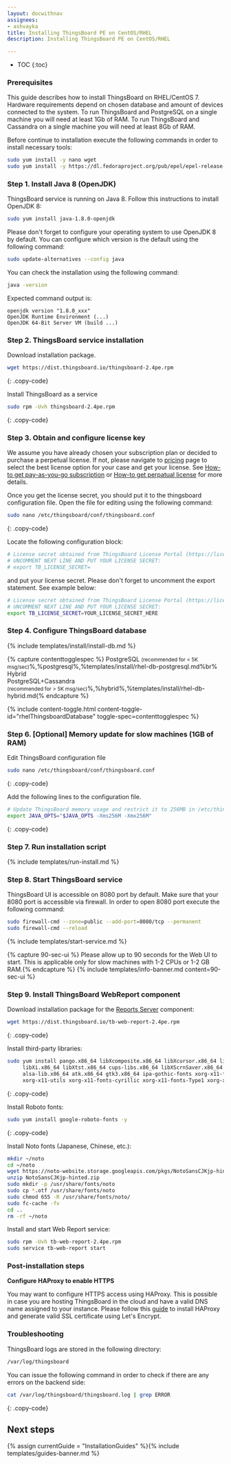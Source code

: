 ```yaml
---
layout: docwithnav
assignees:
- ashvayka
title: Installing ThingsBoard PE on CentOS/RHEL
description: Installing ThingsBoard PE on CentOS/RHEL

---
```


* TOC
{:toc}

### Prerequisites

This guide describes how to install ThingsBoard on RHEL/CentOS 7. 
Hardware requirements depend on chosen database and amount of devices connected to the system. 
To run ThingsBoard and PostgreSQL on a single machine you will need at least 1Gb of RAM.
To run ThingsBoard and Cassandra on a single machine you will need at least 8Gb of RAM.

Before continue to installation execute the following commands in order to install necessary tools:

```bash
sudo yum install -y nano wget
sudo yum install -y https://dl.fedoraproject.org/pub/epel/epel-release-latest-7.noarch.rpm
```

### Step 1. Install Java 8 (OpenJDK) 

ThingsBoard service is running on Java 8. Follow this instructions to install OpenJDK 8:

```bash
sudo yum install java-1.8.0-openjdk
```

Please don't forget to configure your operating system to use OpenJDK 8 by default. 
You can configure which version is the default using the following command:

```bash
sudo update-alternatives --config java
```

You can check the installation using the following command:

```bash
java -version
```

Expected command output is:

```text
openjdk version "1.8.0_xxx"
OpenJDK Runtime Environment (...)
OpenJDK 64-Bit Server VM (build ...)
```

### Step 2. ThingsBoard service installation

Download installation package.

```bash
wget https://dist.thingsboard.io/thingsboard-2.4pe.rpm
```
{: .copy-code}

Install ThingsBoard as a service

```bash
sudo rpm -Uvh thingsboard-2.4pe.rpm
```
{: .copy-code}

### Step 3. Obtain and configure license key 

We assume you have already chosen your subscription plan or decided to purchase a perpetual license. 
If not, please navigate to [pricing](/pricing/) page to select the best license option for your case and get your license. 
See [How-to get pay-as-you-go subscription](/TODO) or [How-to get perpatual license](TODO) for more details.

Once you get the license secret, you should put it to the thingsboard configuration file. 
Open the file for editing using the following command:

```bash 
sudo nano /etc/thingsboard/conf/thingsboard.conf
``` 
{: .copy-code}

Locate the following configuration block:

```bash
# License secret obtained from ThingsBoard License Portal (https://license.thingsboard.io)
# UNCOMMENT NEXT LINE AND PUT YOUR LICENSE SECRET:
# export TB_LICENSE_SECRET=
```

and put your license secret. Please don't forget to uncomment the export statement. See example below: 

```bash
# License secret obtained from ThingsBoard License Portal (https://license.thingsboard.io)
# UNCOMMENT NEXT LINE AND PUT YOUR LICENSE SECRET:
export TB_LICENSE_SECRET=YOUR_LICENSE_SECRET_HERE
``` 

### Step 4. Configure ThingsBoard database

{% include templates/install/install-db.md %}

{% capture contenttogglespec %}
PostgreSQL <small>(recommended for < 5K msg/sec)</small>%,%postgresql%,%templates/install/rhel-db-postgresql.md%br%
Hybrid <br/>PostgreSQL+Cassandra<br/><small>(recommended for > 5K msg/sec)</small>%,%hybrid%,%templates/install/rhel-db-hybrid.md{% endcapture %}

{% include content-toggle.html content-toggle-id="rhelThingsboardDatabase" toggle-spec=contenttogglespec %} 

### Step 6. [Optional] Memory update for slow machines (1GB of RAM) 

Edit ThingsBoard configuration file 

```bash 
sudo nano /etc/thingsboard/conf/thingsboard.conf
``` 
{: .copy-code}

Add the following lines to the configuration file. 

```bash
# Update ThingsBoard memory usage and restrict it to 256MB in /etc/thingsboard/conf/thingsboard.conf
export JAVA_OPTS="$JAVA_OPTS -Xms256M -Xmx256M"
```
{: .copy-code}

### Step 7. Run installation script
{% include templates/run-install.md %} 


### Step 8. Start ThingsBoard service

ThingsBoard UI is accessible on 8080 port by default. 
Make sure that your 8080 port is accessible via firewall.
In order to open 8080 port execute the following command:

```bash
sudo firewall-cmd --zone=public --add-port=8080/tcp --permanent
sudo firewall-cmd --reload
```   

{% include templates/start-service.md %}

{% capture 90-sec-ui %}
Please allow up to 90 seconds for the Web UI to start. This is applicable only for slow machines with 1-2 CPUs or 1-2 GB RAM.{% endcapture %}
{% include templates/info-banner.md content=90-sec-ui %}

### Step 9. Install ThingsBoard WebReport component

Download installation package for the [Reports Server](/docs/user-guide/reporting/#reports-server) component:

```bash
wget https://dist.thingsboard.io/tb-web-report-2.4pe.rpm
```
{: .copy-code}

Install third-party libraries:

```bash
sudo yum install pango.x86_64 libXcomposite.x86_64 libXcursor.x86_64 libXdamage.x86_64 libXext.x86_64 \
     libXi.x86_64 libXtst.x86_64 cups-libs.x86_64 libXScrnSaver.x86_64 libXrandr.x86_64 GConf2.x86_64 \
     alsa-lib.x86_64 atk.x86_64 gtk3.x86_64 ipa-gothic-fonts xorg-x11-fonts-100dpi xorg-x11-fonts-75dpi \
     xorg-x11-utils xorg-x11-fonts-cyrillic xorg-x11-fonts-Type1 xorg-x11-fonts-misc unzip nss -y
```
{: .copy-code}

Install Roboto fonts:

```bash
sudo yum install google-roboto-fonts -y
```
{: .copy-code}

Install Noto fonts (Japanese, Chinese, etc.):

```bash
mkdir ~/noto
cd ~/noto
wget https://noto-website.storage.googleapis.com/pkgs/NotoSansCJKjp-hinted.zip
unzip NotoSansCJKjp-hinted.zip
sudo mkdir -p /usr/share/fonts/noto
sudo cp *.otf /usr/share/fonts/noto
sudo chmod 655 -R /usr/share/fonts/noto/
sudo fc-cache -fv
cd ..
rm -rf ~/noto
```

Install and start Web Report service:

```bash
sudo rpm -Uvh tb-web-report-2.4pe.rpm
sudo service tb-web-report start
```

### Post-installation steps

**Configure HAProxy to enable HTTPS**

You may want to configure HTTPS access using HAProxy. 
This is possible in case you are hosting ThingsBoard in the cloud and have a valid DNS name assigned to your instance.
Please follow this [guide](/docs/user-guide/install/pe/add-haproxy-rhel) to install HAProxy and generate valid SSL certificate using Let's Encrypt.

### Troubleshooting

ThingsBoard logs are stored in the following directory:
 
```bash
/var/log/thingsboard
```

You can issue the following command in order to check if there are any errors on the backend side:
 
```bash
cat /var/log/thingsboard/thingsboard.log | grep ERROR
```
{: .copy-code}

## Next steps



{% assign currentGuide = "InstallationGuides" %}{% include templates/guides-banner.md %}
